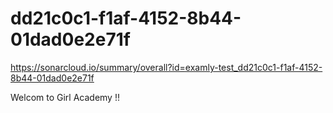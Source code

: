 # dd21c0c1-f1af-4152-8b44-01dad0e2e71f

https://sonarcloud.io/summary/overall?id=examly-test_dd21c0c1-f1af-4152-8b44-01dad0e2e71f

Welcom to Girl Academy !!
